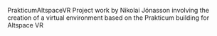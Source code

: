 PrakticumAltspaceVR
Project work by Nikolai Jónasson involving the creation of a virtual environment based on the Prakticum building for Altspace VR

